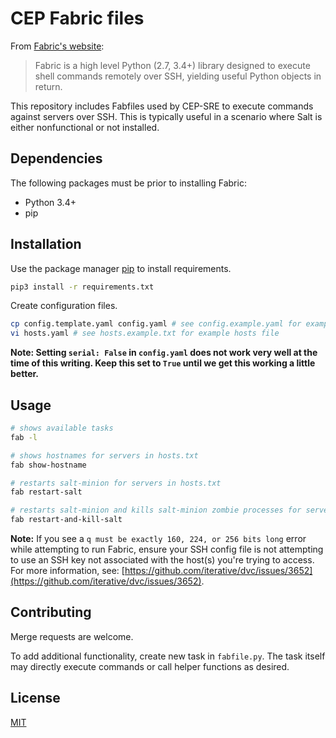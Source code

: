 # CEP Fabric files

From [Fabric's website](https://www.fabfile.org/):
> Fabric is a high level Python (2.7, 3.4+) library designed to execute shell commands remotely over SSH, yielding useful Python objects in return.

This repository includes Fabfiles used by CEP-SRE to execute commands against servers over SSH. This is typically useful in a scenario where Salt is either nonfunctional or not installed.

## Dependencies

The following packages must be prior to installing Fabric:
- Python 3.4+
- pip

## Installation

Use the package manager [pip](https://pip.pypa.io/en/stable/) to install requirements.

```bash
pip3 install -r requirements.txt
```

Create configuration files.

```bash
cp config.template.yaml config.yaml # see config.example.yaml for example configuration
vi hosts.yaml # see hosts.example.txt for example hosts file
```

**Note: Setting `serial: False` in `config.yaml` does not work very well at the time of this writing. Keep this set to `True` until we get this working a little better.**

## Usage

```bash
# shows available tasks
fab -l

# shows hostnames for servers in hosts.txt
fab show-hostname

# restarts salt-minion for servers in hosts.txt
fab restart-salt

# restarts salt-minion and kills salt-minion zombie processes for servers in hosts.txt
fab restart-and-kill-salt
```

**Note:**
If you see a `q must be exactly 160, 224, or 256 bits long` error while attempting to run Fabric, ensure your SSH config file is not attempting to use an SSH key not associated with the host(s) you're trying to access. For more information, see: [https://github.com/iterative/dvc/issues/3652](https://github.com/iterative/dvc/issues/3652).


## Contributing
Merge requests are welcome.

To add additional functionality, create new task in `fabfile.py`. The task itself may directly execute commands or call helper functions as desired.


## License
[MIT](https://choosealicense.com/licenses/mit/)
